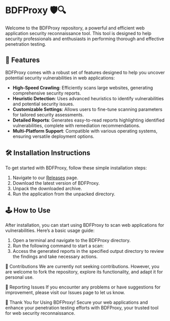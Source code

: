 # BDFProxy 🛡️🔍

Welcome to the BDFProxy repository, a powerful and efficient web application security reconnaissance tool. This tool is designed to help security professionals and enthusiasts in performing thorough and effective penetration testing.

## 🚀 Features

BDFProxy comes with a robust set of features designed to help you uncover potential security vulnerabilities in web applications:

- **High-Speed Crawling**: Efficiently scans large websites, generating comprehensive security reports.
- **Heuristic Detection**: Uses advanced heuristics to identify vulnerabilities and potential security issues.
- **Customizable Settings**: Allows users to fine-tune scanning parameters for tailored security assessments.
- **Detailed Reports**: Generates easy-to-read reports highlighting identified vulnerabilities, complete with remediation recommendations.
- **Multi-Platform Support**: Compatible with various operating systems, ensuring versatile deployment options.

## 🛠️ Installation Instructions

To get started with BDFProxy, follow these simple installation steps:

1. Navigate to our [Releases](../../releases) page.
2. Download the latest version of BDFProxy.
3. Unpack the downloaded archive.
4. Run the application from the unpacked directory.

## 🕹️ How to Use

After installation, you can start using BDFProxy to scan web applications for vulnerabilities. Here’s a basic usage guide:

1. Open a terminal and navigate to the BDFProxy directory.
2. Run the following command to start a scan:
3. Access the generated reports in the specified output directory to review the findings and take necessary actions.

🛑 Contributions
We are currently not seeking contributions. However, you are welcome to fork the repository, explore its functionality, and adapt it for personal use.

🐞 Reporting Issues
If you encounter any problems or have suggestions for improvement, please visit our Issues page to let us know.

🌟 Thank You for Using BDFProxy!
Secure your web applications and enhance your penetration testing efforts with BDFProxy, your trusted tool for web security reconnaissance.
